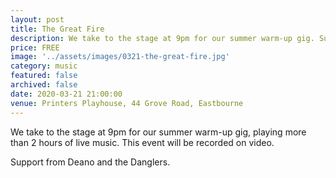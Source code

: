 ```yaml
---
layout: post
title: The Great Fire
description: We take to the stage at 9pm for our summer warm-up gig. Support from Deano and the Danglers.
price: FREE
image: '../assets/images/0321-the-great-fire.jpg'
category: music
featured: false
archived: false
date: 2020-03-21 21:00:00
venue: Printers Playhouse, 44 Grove Road, Eastbourne
---
```


We take to the stage at 9pm for our summer warm-up gig, playing more than 2 hours of live music. This event will be recorded on video.

Support from Deano and the Danglers.